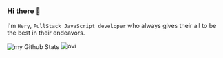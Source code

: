 ### Hi there 👋

I'm ```Hery```, ```FullStack JavaScript developer``` who always gives their all to be the best in their endeavors.

<img align="center" src="https://github-readme-stats.vercel.app/api?username=herytz&include_all_commits=true&count_private=true&show_icons=true&line_height=20&title_color=2B5BBD&icon_color=1124BB&text_color=A1A1A1&bg_color=0,000000,130F40" alt="my Github Stats"/>

<img src="https://github-readme-stats.vercel.app/api/top-langs?username=herytz&show_icons=true&locale=en&layout=compact&theme=chartreuse-dark" alt="ovi" />
